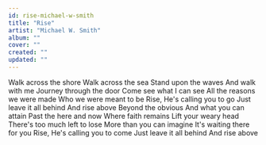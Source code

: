 ```yaml
---
id: rise-michael-w-smith
title: "Rise"
artist: "Michael W. Smith"
album: ""
cover: ""
created: ""
updated: ""
---
```


Walk across the shore
Walk across the sea
Stand upon the waves
And walk with me
Journey through the door
Come see what I can see
All the reasons we were made
Who we were meant to be
Rise, He's calling you to go
Just leave it all behind
And rise above
Beyond the obvious
And what you can attain
Past the here and now
Where faith remains
Lift your weary head
There's too much left to lose
More than you can imagine
It's waiting there for you
Rise, He's calling you to come
Just leave it all behind
And rise above
